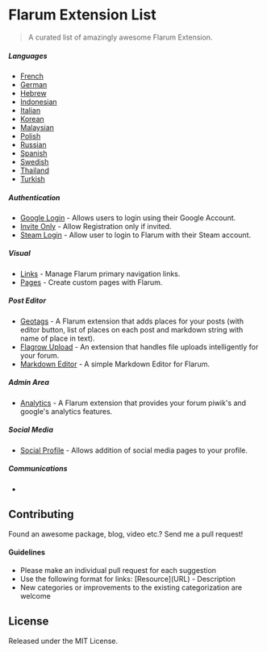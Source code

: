 # Flarum Extension List

> A curated list of amazingly awesome Flarum Extension.


##### Languages
* [French](https://github.com/milescellar/flarum-ext-french)
* [German](https://github.com/Kakifrucht/flarum-de)
* [Hebrew](https://github.com/icecore2/Flarum-hebrew)
* [Indonesian](https://github.com/realodix/flarum-ext-indonesian)
* [Italian](https://github.com/Nearata/flarum-ext-italian)
* [Korean](https://github.com/Comocozy/flarum-ext-korean)
* [Malaysian](https://github.com/ahrasis/flarum-ext-malaysian)
* [Polish](https://github.com/Veriael/flarum-polish)
* [Russian](https://gitlab.com/metastore/flarum/language/russian/flarum-core)
* [Spanish](https://github.com/FlarumES/Spanish)
* [Swedish](https://github.com/heidarKadkhoda/flarum-ext-swedish)
* [Thailand](https://github.com/brarear/flarum-ext-thai)
* [Turkish](https://github.com/enverarslan/flarum-ext-turkish)

##### Authentication
* [Google Login](https://github.com/johnhearfield/flarum-ext-oauth-google) - Allows users to login using their Google Account.
* [Invite Only](https://github.com/dav-is/flarum-ext-inviteonly) - Allow Registration only if invited.
* [Steam Login](https://github.com/sijad/flarum-ext-auth-steam) - Allow user to login to Flarum with their Steam account.

##### Visual
* [Links](https://github.com/sijad/flarum-ext-links) - Manage Flarum primary navigation links.
* [Pages](https://github.com/sijad/flarum-ext-pages) - Create custom pages with Flarum.

##### Post Editor
* [Geotags](https://github.com/avatar4eg/flarum-ext-geotags) - A Flarum extension that adds places for your posts (with editor button, list of places on each post and markdown string with name of place in text).
* [Flagrow Upload](https://github.com/flagrow/upload) - An extension that handles file uploads intelligently for your forum.
* [Markdown Editor](https://github.com/XEngine/flarum-ext-markdown-editor) - A simple Markdown Editor for Flarum.

##### Admin Area
* [Analytics](https://github.com/flagrow/flarum-ext-analytics) - A Flarum extension that provides your forum piwik's and google's analytics features.

##### Social Media
* [Social Profile](https://github.com/dav-is/flarum-ext-socialprofile) - Allows addition of social media pages to your profile.

##### Communications
*

## Contributing
Found an awesome package, blog, video etc.? Send me a pull request!

#### Guidelines
* Please make an individual pull request for each suggestion
* Use the following format for links: \[Resource\]\(URL\) - Description
* New categories or improvements to the existing categorization are welcome

## License
Released under the MIT License.
